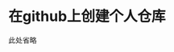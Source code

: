 <!--
 * @Author: Binqi Ni
 * @Date: 2021-10-02 07:48:02
 * @LastEditTime: 2021-10-02 07:48:22
 * @LastEditors: Binqi Ni
 * @FilePath: /Git-learning/03_Git与GitHub的简单同步 (4讲)/32_在Github上创建个人仓库.md
-->

# 在github上创建个人仓库

此处省略

